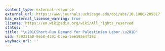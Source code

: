 ```yaml
---
content_type: external-resource
external_url: https://www.journals.uchicago.edu/doi/abs/10.1086/209817
has_external_license_warning: true
license: https://en.wikipedia.org/wiki/All_rights_reserved
status: ''
title: "\u201CShort-Run Demand for Palestinian Labor.\u201D"
uid: 739331a0-9eb8-4301-bcea-5ee195e4f392
wayback_url: ''
---
```

